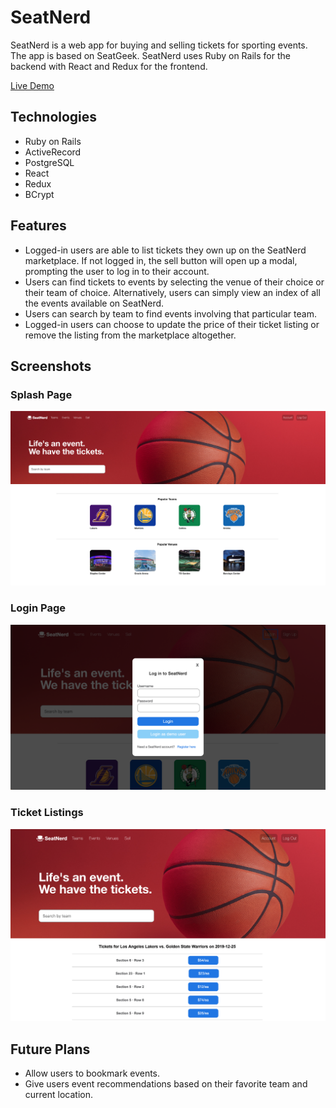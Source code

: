 # SeatNerd

SeatNerd is a web app for buying and selling tickets for sporting events. The
app is based on SeatGeek. SeatNerd uses Ruby on Rails for the backend with 
React and Redux for the frontend.

[Live Demo](https://seatnerd.herokuapp.com/#/)

## Technologies

* Ruby on Rails
* ActiveRecord
* PostgreSQL
* React
* Redux
* BCrypt

## Features

* Logged-in users are able to list tickets they own up on the SeatNerd
marketplace. If not logged in, the sell button will open up a modal, prompting
the user to log in to their account.
* Users can find tickets to events by selecting the venue of their choice or 
their team of choice. Alternatively, users can simply view an index of all the
events available on SeatNerd.
* Users can search by team to find events involving that particular team.
* Logged-in users can choose to update the price of their ticket listing or remove the listing from the marketplace altogether.

## Screenshots

### Splash Page
![](public/splash.png)

### Login Page
![](public/login.png)

### Ticket Listings
![](public/ticket_listings.png)

## Future Plans

* Allow users to bookmark events.
* Give users event recommendations based on their favorite team and current
location.


